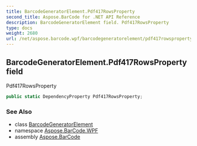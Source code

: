 ```yaml
---
title: BarcodeGeneratorElement.Pdf417RowsProperty
second_title: Aspose.BarCode for .NET API Reference
description: BarcodeGeneratorElement field. Pdf417RowsProperty
type: docs
weight: 2680
url: /net/aspose.barcode.wpf/barcodegeneratorelement/pdf417rowsproperty/
---
```

## BarcodeGeneratorElement.Pdf417RowsProperty field

Pdf417RowsProperty

```csharp
public static DependencyProperty Pdf417RowsProperty;
```

### See Also

* class [BarcodeGeneratorElement](../)
* namespace [Aspose.BarCode.WPF](../../barcodegeneratorelement/)
* assembly [Aspose.BarCode](../../../)


